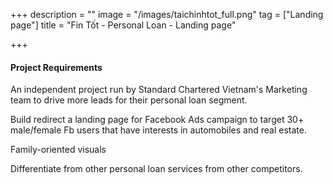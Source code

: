 +++
description = ""
image = "/images/taichinhtot_full.png"
tag = ["Landing page"]
title = "Fin Tốt - Personal Loan - Landing page"

+++
#### Project Requirements

An independent project run by Standard Chartered Vietnam's Marketing team to drive more leads for their personal loan segment.

Build redirect a landing page for Facebook Ads campaign to target 30+ male/female Fb users that have interests in automobiles and real estate.

Family-oriented visuals

Differentiate from other personal loan services from other competitors.